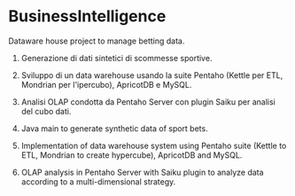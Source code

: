 # BusinessIntelligence
Dataware house project to manage betting data.

1) Generazione di dati sintetici di scommesse sportive.
2) Sviluppo di un data warehouse usando la suite Pentaho (Kettle per ETL, Mondrian per l'ipercubo), ApricotDB e MySQL.
3) Analisi OLAP condotta da Pentaho Server con plugin Saiku per analisi del cubo dati.

1) Java main to generate synthetic data of sport bets.
2) Implementation of data warehouse system using Pentaho suite (Kettle to ETL, Mondrian to create hypercube), ApricotDB and MySQL.
3) OLAP analysis in Pentaho Server with Saiku plugin to analyze data according to a multi-dimensional strategy. 
